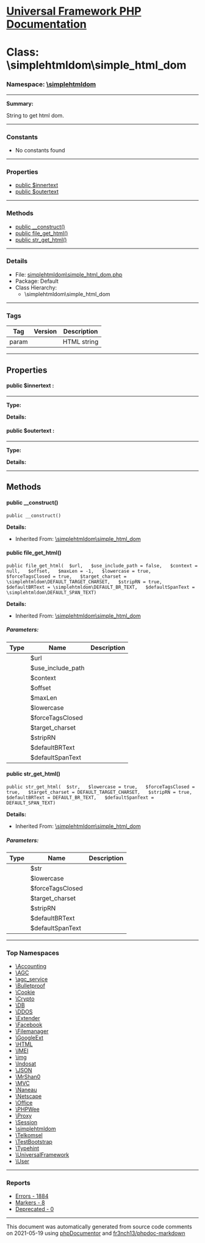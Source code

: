 # [Universal Framework PHP Documentation](../home.md)

# Class: \simplehtmldom\simple_html_dom
### Namespace: [\simplehtmldom](../namespaces/simplehtmldom.md)
---
**Summary:**

String to get html dom.

---
### Constants
* No constants found
---
### Properties
* [public $innertext](../classes/simplehtmldom.simple_html_dom.md#property_innertext)
* [public $outertext](../classes/simplehtmldom.simple_html_dom.md#property_outertext)
---
### Methods
* [public __construct()](../classes/simplehtmldom.simple_html_dom.md#method___construct)
* [public file_get_html()](../classes/simplehtmldom.simple_html_dom.md#method_file_get_html)
* [public str_get_html()](../classes/simplehtmldom.simple_html_dom.md#method_str_get_html)
---
### Details
* File: [simplehtmldom\simple_html_dom.php](../files/simplehtmldom.simple_html_dom.md)
* Package: Default
* Class Hierarchy:
  * \simplehtmldom\simple_html_dom
---
### Tags
| Tag | Version | Description |
| --- | ------- | ----------- |
| param |  | HTML string |
---
## Properties
<a name="property_innertext"></a>
#### public $innertext : 
---
**Type:** 

**Details:**


<a name="property_outertext"></a>
#### public $outertext : 
---
**Type:** 

**Details:**



---
## Methods
<a name="method___construct" class="anchor"></a>
#### public __construct() 

```
public __construct() 
```

**Details:**
* Inherited From: [\simplehtmldom\simple_html_dom](../classes/simplehtmldom.simple_html_dom.md)




<a name="method_file_get_html" class="anchor"></a>
#### public file_get_html() 

```
public file_get_html(  $url,   $use_include_path = false,   $context = null,   $offset,   $maxLen = -1,   $lowercase = true,   $forceTagsClosed = true,   $target_charset = \simplehtmldom\DEFAULT_TARGET_CHARSET,   $stripRN = true,   $defaultBRText = \simplehtmldom\DEFAULT_BR_TEXT,   $defaultSpanText = \simplehtmldom\DEFAULT_SPAN_TEXT) 
```

**Details:**
* Inherited From: [\simplehtmldom\simple_html_dom](../classes/simplehtmldom.simple_html_dom.md)
##### Parameters:
| Type | Name | Description |
| ---- | ---- | ----------- |
| <code></code> | $url  |  |
| <code></code> | $use_include_path  |  |
| <code></code> | $context  |  |
| <code></code> | $offset  |  |
| <code></code> | $maxLen  |  |
| <code></code> | $lowercase  |  |
| <code></code> | $forceTagsClosed  |  |
| <code></code> | $target_charset  |  |
| <code></code> | $stripRN  |  |
| <code></code> | $defaultBRText  |  |
| <code></code> | $defaultSpanText  |  |




<a name="method_str_get_html" class="anchor"></a>
#### public str_get_html() 

```
public str_get_html(  $str,   $lowercase = true,   $forceTagsClosed = true,   $target_charset = DEFAULT_TARGET_CHARSET,   $stripRN = true,   $defaultBRText = DEFAULT_BR_TEXT,   $defaultSpanText = DEFAULT_SPAN_TEXT) 
```

**Details:**
* Inherited From: [\simplehtmldom\simple_html_dom](../classes/simplehtmldom.simple_html_dom.md)
##### Parameters:
| Type | Name | Description |
| ---- | ---- | ----------- |
| <code></code> | $str  |  |
| <code></code> | $lowercase  |  |
| <code></code> | $forceTagsClosed  |  |
| <code></code> | $target_charset  |  |
| <code></code> | $stripRN  |  |
| <code></code> | $defaultBRText  |  |
| <code></code> | $defaultSpanText  |  |





---

### Top Namespaces

* [\Accounting](../namespaces/Accounting.md)
* [\AGC](../namespaces/AGC.md)
* [\agc_service](../namespaces/agc_service.md)
* [\Bulletproof](../namespaces/Bulletproof.md)
* [\Cookie](../namespaces/Cookie.md)
* [\Crypto](../namespaces/Crypto.md)
* [\DB](../namespaces/DB.md)
* [\DDOS](../namespaces/DDOS.md)
* [\Extender](../namespaces/Extender.md)
* [\Facebook](../namespaces/Facebook.md)
* [\Filemanager](../namespaces/Filemanager.md)
* [\GoogleExt](../namespaces/GoogleExt.md)
* [\HTML](../namespaces/HTML.md)
* [\IMEI](../namespaces/IMEI.md)
* [\img](../namespaces/img.md)
* [\Indosat](../namespaces/Indosat.md)
* [\JSON](../namespaces/JSON.md)
* [\MrShan0](../namespaces/MrShan0.md)
* [\MVC](../namespaces/MVC.md)
* [\Naneau](../namespaces/Naneau.md)
* [\Netscape](../namespaces/Netscape.md)
* [\Office](../namespaces/Office.md)
* [\PHPWee](../namespaces/PHPWee.md)
* [\Proxy](../namespaces/Proxy.md)
* [\Session](../namespaces/Session.md)
* [\simplehtmldom](../namespaces/simplehtmldom.md)
* [\Telkomsel](../namespaces/Telkomsel.md)
* [\TestBootstrap](../namespaces/TestBootstrap.md)
* [\Typehint](../namespaces/Typehint.md)
* [\UniversalFramework](../namespaces/UniversalFramework.md)
* [\User](../namespaces/User.md)

---

### Reports
* [Errors - 1884](../reports/errors.md)
* [Markers - 8](../reports/markers.md)
* [Deprecated - 0](../reports/deprecated.md)

---

This document was automatically generated from source code comments on 2021-05-19 using [phpDocumentor](http://www.phpdoc.org/) and [fr3nch13/phpdoc-markdown](https://github.com/fr3nch13/phpdoc-markdown)
